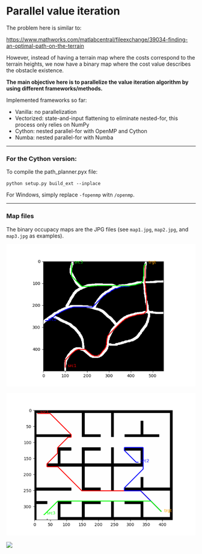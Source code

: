 # Parallel value iteration

The problem here is similar to:

https://www.mathworks.com/matlabcentral/fileexchange/39034-finding-an-optimal-path-on-the-terrain

However, instead of having a terrain map where the costs correspond to the terrain heights, we now have a binary map where the cost value describes the obstacle existence. 

**The main objective here is to parallelize the value iteration algorithm by using different frameworks/methods.**

Implemented frameworks so far:

- Vanilla: no parallelization
- Vectorized: state-and-input flattening to eliminate nested-for, this process only relies on NumPy 
- Cython: nested parallel-for with OpenMP and Cython
- Numba: nested parallel-for with Numba
---

### For the Cython version:

To compile the path_planner.pyx file: 

```
python setup.py build_ext --inplace
```

For Windows, simply replace `-fopenmp` witn `/openmp`.

---

### Map files

The binary occupacy maps are the JPG files (see `map1.jpg`, `map2.jpg`, and `map3.jpg` as examples).
 

![](https://github.com/auralius/binary_terrain_value_iteration/blob/main/result_map1.png?raw=true)

![](https://github.com/auralius/binary_terrain_value_iteration/blob/main/result_map2.png?raw=true)

![](https://github.com/auralius/binary_terrain_value_iteration/blob/main/result_map3.png?raw=true)
